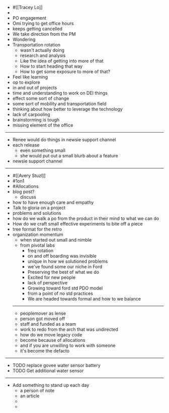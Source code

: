 - #[[Tracey Lo]]
-
- PO engagement
- Omi trying to get office hours
- keeps getting cancelled
- We take direction from the PM
- Wondering
- Transportation rotation
	- wasn't actually doing
	- research and analysis
	- Like the idea of getting into more of that
	- How to start heading that way
	- How to get some exposure to more of that?
- Feel like learning
- op to explore
- in and out of projects
- time and understanding to work on DEI things
- effect some sort of change
- some sort of mobility and transportation field
- thinking about how better to leverage the technology
- lack of carpooling
- brainstorming is tough
- missing element of the office
- ---
- Renee would do things in newsie support channel
- each release
	- even something small
	- she would put out a small blurb about a feature
- newsie support channel
- ---
- #[[Avery Stuzl]]
- #1on1
- #Allocations
- blog post?
	- discuss
- how to have enough care and empathy
- Talk to gloria on a project
- problems and solutions
- how do we walk a po from the product in their mind to what we can do
- How do we craft small effective experiments to bite off a piece
- tree format for the retro
- organization momentum
	- when started out small and nimble
	- from pivotal labs
		- freq rotation
		- on and off boarding was invisible
		- unique in how we solutioned problems
		- we've found some our niche in Ford
		- Preserving the best of what we do
		- Excited for new people
		- lack of perspective
		- Growing toward ford std PDO model
		- from a point of no std practices
		- We are headed towards formal and how to we balance
	- ---
	- peoplemover as lense
	- person got moved off
	- staff and funded as a team
	- work to redo from the arch that was undirected
	- how do we move legacy code
	- become because of allocations
	- and if you are unwilling to work with someone
	- it's become the defacto
- ---
- TODO replace govee water sensor battery
- TODO Get additional water sensor
- ---
- Add something to stand up each day
	- a person of note
	- an article
	-
	-
